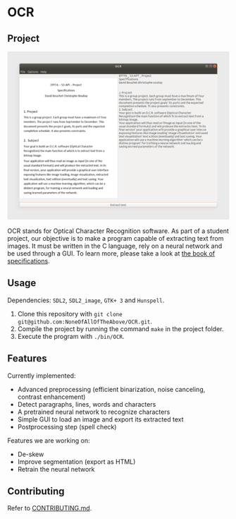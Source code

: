 # OCR



## Project

![Screenshot](https://raw.githubusercontent.com/NoneOfAllOfTheAbove/ocr/master/docs/screenshot.png)  

OCR stands for Optical Character Recognition software. As part of a student project, our objective is to make a program capable of extracting text from images. It must be written in the C language, rely on a neural network and be used through a GUI. To learn more, please take a look at [the book of specifications](https://github.com/NoneOfAllOfTheAbove/ocr/tree/master/docs/book-of-specifications.pdf).

## Usage

Dependencies: `SDL2`, `SDL2_image`, `GTK+ 3` and `Hunspell`.  

1. Clone this repository with `git clone git@github.com:NoneOfAllOfTheAbove/OCR.git`.
2. Compile the project by running the command `make` in the project folder.
3. Execute the program with `./bin/OCR`.

## Features

Currently implemented:
- Advanced preprocessing (efficient binarization, noise canceling, contrast enhancement)
- Detect paragraphs, lines, words and characters
- A pretrained neural network to recognize characters
- Simple GUI to load an image and export its extracted text
- Postprocessing step (spell check)
  
Features we are working on:
- De-skew
- Improve segmentation (export as HTML)
- Retrain the neural network

## Contributing

Refer to [CONTRIBUTING.md](https://github.com/NoneOfAllOfTheAbove/ocr/blob/master/CONTRIBUTING.md).
